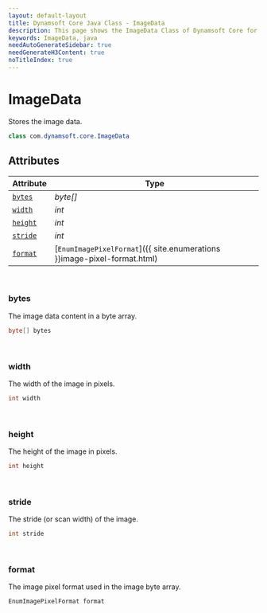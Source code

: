 ```yaml
---
layout: default-layout
title: Dynamsoft Core Java Class - ImageData
description: This page shows the ImageData Class of Dynamsoft Core for Java Language.
keywords: ImageData, java
needAutoGenerateSidebar: true
needGenerateH3Content: true
noTitleIndex: true
---
```


# ImageData

Stores the image data.  

```java
class com.dynamsoft.core.ImageData
```  

## Attributes

| Attribute | Type |
|---------- | ---- |
| [`bytes`](#bytes) | *byte[]* |
| [`width`](#width) | *int* |
| [`height`](#height) | *int* |
| [`stride`](#stride) | *int* |
| [`format`](#format) | [`EnumImagePixelFormat`]({{ site.enumerations }}image-pixel-format.html) |

&nbsp;

### bytes

The image data content in a byte array.

```java
byte[] bytes
```

&nbsp;

### width

The width of the image in pixels.  

```java
int width
```

&nbsp;

### height

The height of the image in pixels.  

```java
int height
```

&nbsp;

### stride

The stride (or scan width) of the image.

```java
int stride
```

&nbsp;

### format

The image pixel format used in the image byte array.

```java
EnumImagePixelFormat format
```
